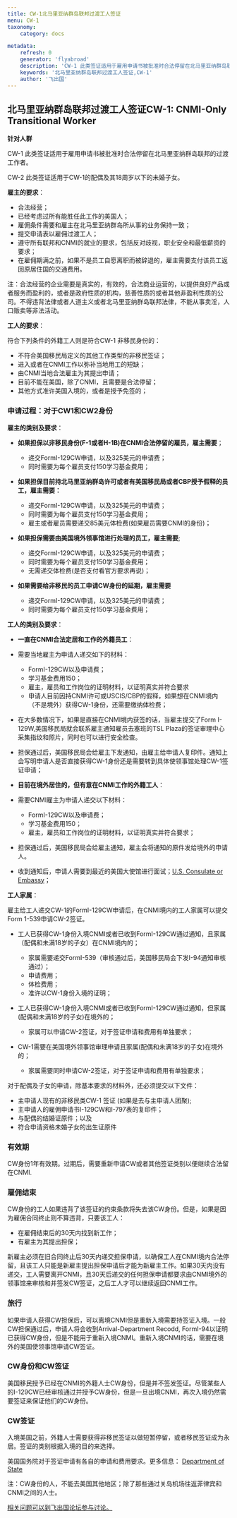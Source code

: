 ```yaml
---
title: CW-1北马里亚纳群岛联邦过渡工人签证
menu: CW-1
taxonomy:
    category: docs

metadata:
    refresh: 0
    generator: 'flyabroad'
    description: 'CW-1 此类签证适用于雇用申请书被批准时合法停留在北马里亚纳群岛联邦的过渡工作者。'
    keywords: '北马里亚纳群岛联邦过渡工人签证,CW-1'
    author: '飞出国'
---
```

## 北马里亚纳群岛联邦过渡工人签证CW-1: CNMI-Only Transitional Worker 

**针对人群**

CW-1 此类签证适用于雇用申请书被批准时合法停留在北马里亚纳群岛联邦的过渡工作者。

CW-2  此类签证适用于CW-1的配偶及其18周岁以下的未婚子女。

**雇主的要求**：

- 合法经营；
- 已经考虑过所有能胜任此工作的美国人；
- 雇佣条件需要和雇主在北马里亚纳群岛所从事的业务保持一致；
- 提交申请表以雇佣过渡工人；
- 遵守所有联邦和CNMI的就业的要求，包括反对歧视，职业安全和最低薪资的要求；
- 在雇佣期满之前，如果不是员工自愿离职而被辞退的，雇主需要支付该员工返回原居住国的交通费用。

注：合法经营的企业需要是真实的，有效的，合法商业运营的，以提供良好产品或者服务而盈利的，或者是政府性质的机构，慈善性质的或者其他非盈利性质的公司。不得违背法律或者人道主义或者北马里亚纳群岛联邦法律，不能从事卖淫，人口贩卖等非法活动。

**工人的要求**：

符合下列条件的外籍工人则是符合CW-1 非移民身份的：

- 不符合美国移民局定义的其他工作类型的非移民签证；
- 进入或者在CNMI工作以弥补当地用工的短缺；
- 由CNMI当地合法雇主为其提出申请；
- 目前不能在美国，除了CNMI，且需要是合法停留；
- 其他方式准许美国入境的，或者是授予免签的；

### 申请过程：对于CW1和CW2身份

**雇主的类别及要求**：

- **如果担保以非移民身份(F-1或者H-1B)在CNMI合法停留的雇员，雇主需要**；
  - 递交FormI-129CW申请，以及325美元的申请费；
  - 同时需要为每个雇员支付150学习基金费用；

- **如果担保目前持北马里亚纳群岛许可或者有美国移民局或者CBP授予假释的员工，雇主需要：**
  - 递交FormI-129CW申请，以及325美元的申请费；
  - 同时需要为每个雇员支付150学习基金费用；
  - 雇主或者雇员需要递交85美元体检费(如果雇员需要CNMI的身份)；

- **如果担保需要由美国境外领事馆进行处理的员工，雇主需要**;
  - 递交FormI-129CW申请，以及325美元的申请费；
  - 同时需要为每个雇员支付150学习基金费用；
  - 无需递交体检费(是否支付看官方要求再说)；

- **如果需要给非移民的员工申请CW身份的延期，雇主需要**
  - 递交FormI-129CW申请，以及325美元的申请费；
  - 同时需要为每个雇员支付150学习基金费用；

**工人的类别及要求**：

- **一直在CNMI合法定居和工作的外籍员工**：

- 需要当地雇主为申请人递交如下的材料：

  - FormI-129CW以及申请费；
  - 学习基金费用150；
  - 雇主，雇员和工作岗位的证明材料，以证明真实并符合要求
  - 申请人目前因持CNMI许可或USCIS/CBP的假释，如果想在CNMI境内（不是境外）获得CW-1身份，还需要缴纳体检费；

- 在大多数情况下，如果是直接在CNMI境内获签的话，当雇主提交了Form I-129W,美国移民局就会联系雇主通知雇员去塞班的TSL Plaza的签证审理中心采集指纹和照片，同时也可以进行安全检查。
- 担保通过后，美国移民局会给雇主下发通知，由雇主给申请人复印件。通知上会写明申请人是否直接获得CW-1身份还是需要转到具体使领事馆处理CW-1签证申请；

- **目前在境外居住的，但有意在CNMI工作的外籍工人**：

- 需要CNMI雇主为申请人递交以下材料：

  - FormI-129CW以及申请费；
  - 学习基金费用150；
  - 雇主，雇员和工作岗位的证明材料，以证明真实并符合要求；

- 担保通过后，美国移民局会给雇主通知，雇主会将通知的原件发给境外的申请人。
- 收到通知后，申请人需要到最近的美国大使馆进行面试；[U.S. Consulate or Embassy](http://www.usembassy.gov/)；

**工人家属**：

雇主给工人递交CW-1的FormI-129CW申请后，在CNMI境内的工人家属可以提交Form 1-539申请CW-2签证。

- 工人已获得CW-1身份入境CNMI或者已收到FormI-129CW通过通知，且家属（配偶和未满18岁的子女）在CNMI境内的；
  - 家属需要递交FormI-539（审核通过后，美国移民局会下发I-94通知审核通过）；
  - 申请费用；
  - 体检费用；
  - 准许以CW-1身份入境的证明；

- 工人已获得CW-1身份入境CNMI或者已收到FormI-129CW通过通知，但家属(配偶和未满18岁的子女)在境外的；
  - 家属可以申请CW-2签证，对于签证申请和费用有单独要求；

- CW-1需要在美国境外领事馆审理申请且家属(配偶和未满18岁的子女)在境外的；
  - 家属需要同时申请CW-2签证，对于签证申请和费用有单独要求；

对于配偶及子女的申请，除基本要求的材料外，还必须提交以下文件：

- 主申请人现有的非移民类CW-1  签证 (如果是去与主申请人团聚);
- 主申请人的雇佣申请书I-129CW和I-797表的复印件；
- 与配偶的结婚证原件；以及
- 符合申请资格未婚子女的出生证原件

### 有效期

CW身份1年有效期。过期后，需要重新申请CW或者其他签证类别以便继续合法留在CNMI.

### 雇佣结束

CW身份的工人如果违背了该签证的约束条款将失去该CW身份。但是，如果是因为雇佣合同终止则不算违背，只要该工人：

- 在雇佣结束后的30天内找到新工作；
- 有雇主为其提出担保；

新雇主必须在旧合同终止后30天内递交担保申请，以确保工人在CNMI境内合法停留，且该工人只能是新雇主提出担保申请后才能为新雇主工作。如果30天内没有递交，工人需要离开CNMI，且30天后递交的任何担保申请都要求由CNMI境外的领事馆来审核和并签发CW签证，之后工人才可以继续返回CNMI工作。

### 旅行

如果申请人获得CW担保后，可以离境CNMI但是重新入境需要持签证入境。一般CW担保通过后，申请人将会收到Arrival-Department Recodd, FormI-94以证明已获得CW身份，但是不能用于重新入境CNMI。重新入境CNMI的话，需要在境外的美国使领事馆申请CW签证。

### CW身份和CW签证

美国移民授予已经在CNMI的外籍人士CW身份，但是并不签发签证。尽管某些人的I-129CW已经审核通过并授予CW身份，但是一旦出境CNMI，再次入境仍然需要签证来保证他们的CW身份。

### CW签证

入境美国之前，外籍人士需要获得非移民签证以做短暂停留，或者移民签证成为永居。签证的类别根据入境的目的来选择。

美国国务院对于签证申请有各自的申请和费用要求。更多信息： [Department of State ](http://www.travel.state.gov/content/travel/english.html)

注：CW身份的人，不能去美国其他地区；除了那些通过关岛机场往返菲律宾和CNMI之间的人士。

[相关问题可以到飞出国论坛参与讨论。](http://bbs.fcgvisa.com/t/5771?target=_blank)